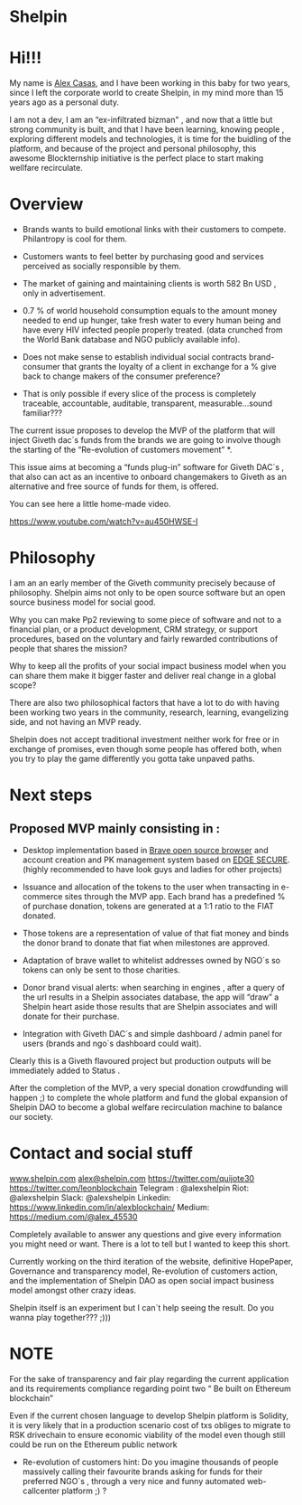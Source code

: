 # Shelpin

# Hi!!! 

My name is [Alex Casas](https://www.linkedin.com/in/alexblockchain/), and I have been working in this baby for two years, since I left the corporate world to create Shelpin, in my mind more than 15 years ago as a personal duty. 

I am not a dev, I am an “ex-infiltrated bizman" , and now that a little but strong community is built, and that I have been learning, knowing people , exploring different models and technologies,  it is time for the buidling of the platform, and because of the project and personal philosophy, this awesome Blockternship initiative is the perfect place to start making wellfare recirculate.

# Overview

* Brands wants to build emotional links with their customers to compete. Philantropy is cool for them. 

* Customers wants to feel better by purchasing good and services perceived as socially responsible by them. 

* The market of gaining and maintaining clients is worth 582 Bn USD , only in advertisement.

* 0.7 % of world household consumption equals to the amount money needed to end up hunger, take fresh water to every human being and have every HIV infected people properly treated. (data crunched from the World Bank database and NGO publicly available info).

* Does not make sense to establish individual social contracts brand-consumer that grants the loyalty of a client in exchange for a % give back to change makers of the consumer preference? 

* That is only possible if every slice of the process is completely traceable, accountable, auditable, transparent, measurable…sound familiar??? 

The current issue proposes to develop the MVP of the platform that will inject Giveth dac´s funds from the brands we are going to involve though the starting of the “Re-evolution of customers movement” *. 

This issue aims at becoming a “funds plug-in” software for Giveth DAC´s , that also can act as an incentive to onboard changemakers to Giveth as an alternative and free source of funds for them, is offered.

You can see here a little home-made video. 

https://www.youtube.com/watch?v=au450HWSE-I

# Philosophy

I am an an early member of the Giveth community precisely because of philosophy. Shelpin aims not only to be open source software but an open source business model for social good. 

Why you can make Pp2 reviewing to some piece of software and not to a financial plan, or a product development, CRM strategy, or support procedures, based on the voluntary and fairly rewarded contributions of people that shares the mission? 

Why to keep all the profits of your social impact business model when you can share them make it bigger faster and deliver real change in a global scope?

There are also two philosophical factors that have a lot to do with having been working two years in the community, research, learning, evangelizing side, and not having an MVP ready.  

Shelpin does not accept traditional investment neither work for free or in exchange of promises, even though some people has offered both, when you try to play the game differently you gotta take unpaved paths. 

# Next steps

## Proposed MVP mainly consisting in : 

* Desktop implementation based in [Brave open source browser](https://github.com/brave/browser-laptop) and account creation and PK management system based on [EDGE SECURE](https://github.com/EdgeApp/edge-core-js). (highly recommended to have look guys and ladies for other projects) 

* Issuance and allocation of the tokens to the user when transacting in e-commerce sites through the MVP app. Each brand has a predefined % of purchase donation, tokens are generated at a 1:1 ratio to the FIAT donated. 

* Those tokens are a representation of value of that fiat money and binds the donor brand to donate that fiat when milestones are approved. 

* Adaptation of brave wallet to whitelist addresses owned by NGO´s so tokens can only be sent to those charities.
 
* Donor brand visual alerts: when searching in engines , after a query of the url results in a Shelpin associates database, the app will “draw” a Shelpin heart aside those results that are Shelpin associates and will donate for their purchase. 

* Integration with Giveth DAC´s and simple dashboard / admin panel for users (brands and ngo´s dashboard could wait).

Clearly this is a Giveth flavoured project but production outputs will be immediately added to Status .

After the completion of the MVP, a very special donation crowdfunding will happen ;) to complete the whole platform and fund the global expansion of Shelpin DAO to become a global welfare recirculation machine to balance our society.

# Contact and social stuff 

www.shelpin.com
alex@shelpin.com
https://twitter.com/quijote30
https://twitter.com/leonblockchain
Telegram : @alexshelpin 
Riot: @alexshelpin
Slack: @alexshelpin
Linkedin: https://www.linkedin.com/in/alexblockchain/
Medium: https://medium.com/@alex_45530

Completely available to answer any questions and give every information you might need or want. There is a lot to tell but I wanted to keep this short. 

Currently working on the third iteration of the website, definitive HopePaper, Governance and transparency model, Re-evolution of customers action, and the implementation of Shelpin DAO as open social impact business model amongst other crazy ideas. 

Shelpin itself is an experiment but I can´t help seeing the result. Do you wanna play together??? ;)))   


# NOTE

For the sake of transparency and fair play regarding the current application and its requirements compliance regarding point two “ Be built on Ethereum blockchain” 

Even if the current chosen language to develop Shelpin platform is Solidity, it is very likely that in a production scenario cost of txs obliges to migrate to RSK drivechain to ensure economic viability of the model even though still could be run on the Ethereum public network  


* Re-evolution of customers hint: 
Do you imagine thousands of people massively calling their favourite brands asking for funds for their preferred NGO´s ,  through a very nice and funny automated web-callcenter platform ;) ?



